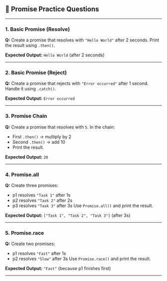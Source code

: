 ## 🔹 Promise Practice Questions

---

### 1. **Basic Promise (Resolve)**

**Q:** Create a promise that resolves with `"Hello World"` after 2 seconds. Print the result using `.then()`.

**Expected Output:**
`Hello World` (after 2 seconds)

---

### 2. **Basic Promise (Reject)**

**Q:** Create a promise that rejects with `"Error occurred"` after 1 second. Handle it using `.catch()`.

**Expected Output:**
`Error occurred`

---

### 3. **Promise Chain**

**Q:** Create a promise that resolves with `5`. In the chain:

- First `.then()` → multiply by 2
- Second `.then()` → add 10
- Print the result.

**Expected Output:**
`20`

---

### 4. **Promise.all**

**Q:** Create three promises:

- p1 resolves `"Task 1"` after 1s
- p2 resolves `"Task 2"` after 2s
- p3 resolves `"Task 3"` after 3s
  Use `Promise.all()` and print the result.

**Expected Output:**
`["Task 1", "Task 2", "Task 3"]` (after 3s)

---

### 5. **Promise.race**

**Q:** Create two promises:

- p1 resolves `"Fast"` after 1s
- p2 resolves `"Slow"` after 3s
  Use `Promise.race()` and print the result.

**Expected Output:**
`"Fast"` (because p1 finishes first)

---
